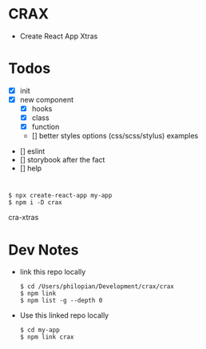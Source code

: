 # CRAX
- Create React App Xtras

# Todos
- [x] init 
- [x] new component
  - [x] hooks
  - [x] class
  - [x] function
  - [] better styles options (css/scss/stylus) examples
- [] eslint
- [] storybook after the fact
- [] help


#

```
$ npx create-react-app my-app
$ npm i -D crax
```
cra-xtras


# Dev Notes
- link this repo locally
  ```
  $ cd /Users/philopian/Development/crax/crax
  $ npm link
  $ npm list -g --depth 0
  ```

- Use this linked repo locally
  ```
  $ cd my-app
  $ npm link crax
  ```